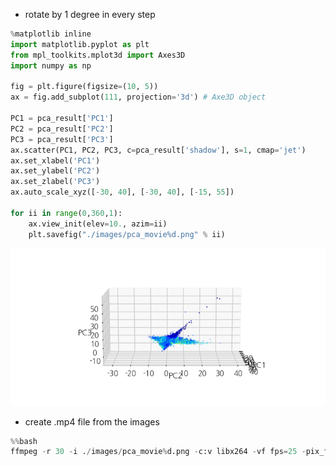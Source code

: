 * rotate by 1 degree in every step  

```python
%matplotlib inline
import matplotlib.pyplot as plt
from mpl_toolkits.mplot3d import Axes3D
import numpy as np 

fig = plt.figure(figsize=(10, 5))
ax = fig.add_subplot(111, projection='3d') # Axe3D object

PC1 = pca_result['PC1']
PC2 = pca_result['PC2']
PC3 = pca_result['PC3']
ax.scatter(PC1, PC2, PC3, c=pca_result['shadow'], s=1, cmap='jet')
ax.set_xlabel('PC1')
ax.set_ylabel('PC2')
ax.set_zlabel('PC3')
ax.auto_scale_xyz([-30, 40], [-30, 40], [-15, 55])

for ii in range(0,360,1):
    ax.view_init(elev=10., azim=ii)
    plt.savefig("./images/pca_movie%d.png" % ii)
```
![png](/2_matplotlib/ani_rotation/images/pca_movie0.png)

* create .mp4 file from the images  

```python
%%bash
ffmpeg -r 30 -i ./images/pca_movie%d.png -c:v libx264 -vf fps=25 -pix_fmt yuv420p pca_movie.mp4
```

